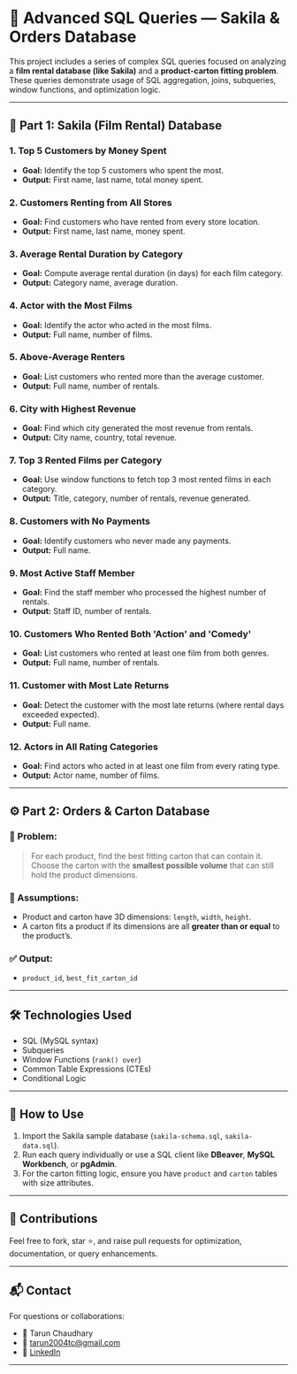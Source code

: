 # 🎯 Advanced SQL Queries — Sakila & Orders Database

This project includes a series of complex SQL queries focused on analyzing a **film rental database (like Sakila)** and a **product-carton fitting problem**. These queries demonstrate usage of SQL aggregation, joins, subqueries, window functions, and optimization logic.

---

## 📁 Part 1: Sakila (Film Rental) Database

### 1. Top 5 Customers by Money Spent
- **Goal:** Identify the top 5 customers who spent the most.
- **Output:** First name, last name, total money spent.

### 2. Customers Renting from All Stores
- **Goal:** Find customers who have rented from every store location.
- **Output:** First name, last name, money spent.

### 3. Average Rental Duration by Category
- **Goal:** Compute average rental duration (in days) for each film category.
- **Output:** Category name, average duration.

### 4. Actor with the Most Films
- **Goal:** Identify the actor who acted in the most films.
- **Output:** Full name, number of films.

### 5. Above-Average Renters
- **Goal:** List customers who rented more than the average customer.
- **Output:** Full name, number of rentals.

### 6. City with Highest Revenue
- **Goal:** Find which city generated the most revenue from rentals.
- **Output:** City name, country, total revenue.

### 7. Top 3 Rented Films per Category
- **Goal:** Use window functions to fetch top 3 most rented films in each category.
- **Output:** Title, category, number of rentals, revenue generated.

### 8. Customers with No Payments
- **Goal:** Identify customers who never made any payments.
- **Output:** Full name.

### 9. Most Active Staff Member
- **Goal:** Find the staff member who processed the highest number of rentals.
- **Output:** Staff ID, number of rentals.

### 10. Customers Who Rented Both 'Action' and 'Comedy'
- **Goal:** List customers who rented at least one film from both genres.
- **Output:** Full name, number of rentals.

### 11. Customer with Most Late Returns
- **Goal:** Detect the customer with the most late returns (where rental days exceeded expected).
- **Output:** Full name.

### 12. Actors in All Rating Categories
- **Goal:** Find actors who acted in at least one film from every rating type.
- **Output:** Actor name, number of films.

---

## ⚙️ Part 2: Orders & Carton Database

### 🎯 Problem:
> For each product, find the best fitting carton that can contain it. Choose the carton with the **smallest possible volume** that can still hold the product dimensions.

### 🧮 Assumptions:
- Product and carton have 3D dimensions: `length`, `width`, `height`.
- A carton fits a product if its dimensions are all **greater than or equal** to the product’s.

### ✅ Output:
- `product_id`, `best_fit_carton_id`

---

## 🛠️ Technologies Used

- SQL (MySQL syntax)
- Subqueries
- Window Functions (`rank() over`)
- Common Table Expressions (CTEs)
- Conditional Logic

---

## 📂 How to Use

1. Import the Sakila sample database (`sakila-schema.sql`, `sakila-data.sql`).
2. Run each query individually or use a SQL client like **DBeaver**, **MySQL Workbench**, or **pgAdmin**.
3. For the carton fitting logic, ensure you have `product` and `carton` tables with size attributes.

---

## 🤝 Contributions

Feel free to fork, star ⭐, and raise pull requests for optimization, documentation, or query enhancements.

---

## 📬 Contact

For questions or collaborations:
- 👤 Tarun Chaudhary  
- 📧 tarun2004tc@gmail.com  
- 🔗 [LinkedIn](https://www.linkedin.com/in/tarun-chaudhary-5812bb326)

---
